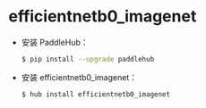 # efficientnetb0_imagenet
* 安装 PaddleHub：

    ```bash
    $ pip install --upgrade paddlehub
    ```

* 安装 efficientnetb0_imagenet：

    ```bash
    $ hub install efficientnetb0_imagenet
    ```
